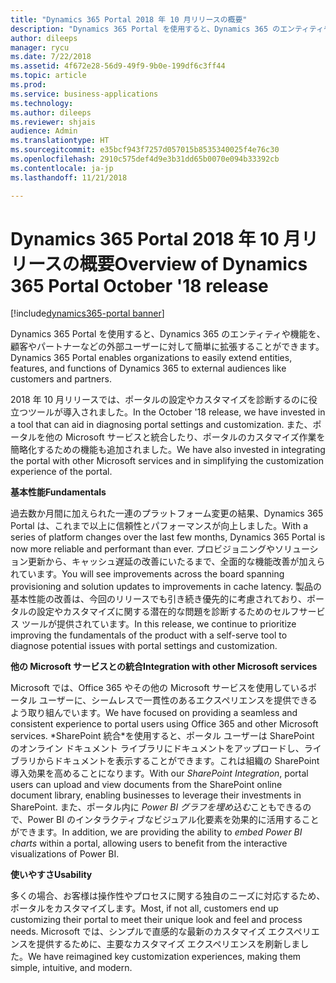 ```yaml
---
title: "Dynamics 365 Portal 2018 年 10 月リリースの概要"
description: "Dynamics 365 Portal を使用すると、Dynamics 365 のエンティティや機能を、顧客やパートナーなどの外部ユーザーに対して簡単に拡張することができます。"
author: dileeps
manager: rycu
ms.date: 7/22/2018
ms.assetid: 4f672e28-56d9-49f9-9b0e-199df6c3ff44
ms.topic: article
ms.prod: 
ms.service: business-applications
ms.technology: 
ms.author: dileeps
ms.reviewer: shjais
audience: Admin
ms.translationtype: HT
ms.sourcegitcommit: e35bcf943f7257d057015b8535340025f4e76c30
ms.openlocfilehash: 2910c575def4d9e3b31dd65b0070e094b33392cb
ms.contentlocale: ja-jp
ms.lasthandoff: 11/21/2018

---
```

#  <a name="overview-of-dynamics-365-portal-october-18-release"></a><span data-ttu-id="15602-103">Dynamics 365 Portal 2018 年 10 月リリースの概要</span><span class="sxs-lookup"><span data-stu-id="15602-103">Overview of Dynamics 365 Portal October '18 release</span></span>

[!include[dynamics365-portal banner](../../includes/dynamics365-portal.md)]



<span data-ttu-id="15602-104">Dynamics 365 Portal を使用すると、Dynamics 365 のエンティティや機能を、顧客やパートナーなどの外部ユーザーに対して簡単に拡張することができます。</span><span class="sxs-lookup"><span data-stu-id="15602-104">Dynamics 365 Portal enables organizations to easily extend entities, features, and functions of Dynamics 365 to external audiences like customers and partners.</span></span> 

<span data-ttu-id="15602-105">2018 年 10 月リリースでは、ポータルの設定やカスタマイズを診断するのに役立つツールが導入されました。</span><span class="sxs-lookup"><span data-stu-id="15602-105">In the October '18 release, we have invested in a tool that can aid in diagnosing portal settings and customization.</span></span> <span data-ttu-id="15602-106">また、ポータルを他の Microsoft サービスと統合したり、ポータルのカスタマイズ作業を簡略化するための機能も追加されました。</span><span class="sxs-lookup"><span data-stu-id="15602-106">We have also invested in integrating the portal with other Microsoft services and in simplifying the customization experience of the portal.</span></span>

<span data-ttu-id="15602-107">**基本性能**</span><span class="sxs-lookup"><span data-stu-id="15602-107">**Fundamentals**</span></span>

<span data-ttu-id="15602-108">過去数か月間に加えられた一連のプラットフォーム変更の結果、Dynamics 365 Portal は、これまで以上に信頼性とパフォーマンスが向上しました。</span><span class="sxs-lookup"><span data-stu-id="15602-108">With a series of platform changes over the last few months, Dynamics 365 Portal is now more reliable and performant than ever.</span></span> <span data-ttu-id="15602-109">プロビジョニングやソリューション更新から、キャッシュ遅延の改善にいたるまで、全面的な機能改善が加えられています。</span><span class="sxs-lookup"><span data-stu-id="15602-109">You will see improvements across the board spanning provisioning and solution updates to improvements in cache latency.</span></span> <span data-ttu-id="15602-110">製品の基本性能の改善は、今回のリリースでも引き続き優先的に考慮されており、ポータルの設定やカスタマイズに関する潜在的な問題を診断するためのセルフサービス ツールが提供されています。</span><span class="sxs-lookup"><span data-stu-id="15602-110">In this release, we continue to prioritize improving the fundamentals of the product with a self-serve tool to diagnose potential issues with portal settings and customization.</span></span>

<span data-ttu-id="15602-111">**他の Microsoft サービスとの統合**</span><span class="sxs-lookup"><span data-stu-id="15602-111">**Integration with other Microsoft services**</span></span>

<span data-ttu-id="15602-112">Microsoft では、Office 365 やその他の Microsoft サービスを使用しているポータル ユーザーに、シームレスで一貫性のあるエクスペリエンスを提供できるよう取り組んでいます。</span><span class="sxs-lookup"><span data-stu-id="15602-112">We have focused on providing a seamless and consistent experience to portal users using Office 365 and other Microsoft services.</span></span> <span data-ttu-id="15602-113"> \*SharePoint 統合\*を使用すると、ポータル ユーザーは SharePoint のオンライン ドキュメント ライブラリにドキュメントをアップロードし、ライブラリからドキュメントを表示することができます。これは組織の SharePoint 導入効果を高めることになります。</span><span class="sxs-lookup"><span data-stu-id="15602-113">With our *SharePoint Integration*, portal users can upload and view documents from the SharePoint online document library, enabling businesses to leverage their investments in SharePoint.</span></span> <span data-ttu-id="15602-114">また、ポータル内に *Power BI グラフを埋め込む*こともできるので、Power BI のインタラクティブなビジュアル化要素を効果的に活用することができます。</span><span class="sxs-lookup"><span data-stu-id="15602-114">In addition, we are providing the ability to *embed Power BI charts* within a portal, allowing users to benefit from the interactive visualizations of Power BI.</span></span>

<span data-ttu-id="15602-115">**使いやすさ**</span><span class="sxs-lookup"><span data-stu-id="15602-115">**Usability**</span></span>

<span data-ttu-id="15602-116">多くの場合、お客様は操作性やプロセスに関する独自のニーズに対応するため、ポータルをカスタマイズします。</span><span class="sxs-lookup"><span data-stu-id="15602-116">Most, if not all, customers end up customizing their portal to meet their unique look and feel and process needs.</span></span> <span data-ttu-id="15602-117">Microsoft では、シンプルで直感的な最新のカスタマイズ エクスペリエンスを提供するために、主要なカスタマイズ エクスペリエンスを刷新しました。</span><span class="sxs-lookup"><span data-stu-id="15602-117">We have reimagined key customization experiences, making them simple, intuitive, and modern.</span></span>

